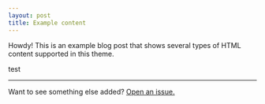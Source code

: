 ```yaml
---
layout: post
title: Example content
---
```



<div class="message">
  Howdy! This is an example blog post that shows several types of HTML content supported in this theme.
</div>

test

-----

Want to see something else added? <a href="https://github.com/poole/poole/issues/new">Open an issue.</a>
